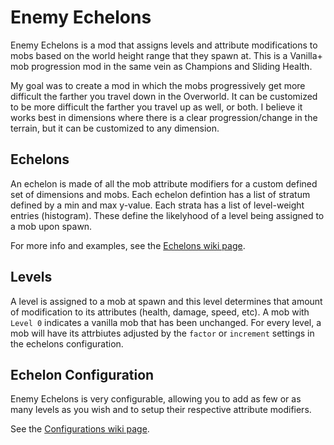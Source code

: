 # Enemy Echelons
Enemy Echelons is a mod that assigns levels and attribute modifications to mobs based on the world height range that they spawn at. This is a Vanilla+ mob progression mod in the same vein as Champions and Sliding Health.

My goal was to create a mod in which the mobs progressively get more difficult the farther you travel down in the Overworld. It can be customized to be more difficult the farther you travel up as well, or both. I believe it works best in dimensions where there is a clear progression/change in the terrain, but it can be customized to any dimension.

## Echelons
An echelon is made of all the mob attribute modifiers for a custom defined set of dimensions and mobs. Each echelon defintion has a list of stratum defined by a  min and max y-value. Each strata has a list of level-weight entries (histogram). These define the likelyhood of a level being assigned to a mob upon spawn.

For more info and examples, see the [Echelons wiki page](https://github.com/gottsch/gottsch-minecraft-EnemyEchelons/wiki).

## Levels
A level is assigned to a mob at spawn and this level determines that amount of modification to its attributes (health, damage, speed, etc). A mob with `Level 0` indicates a vanilla mob that has been unchanged. For every level, a mob will have its attrbiutes adjusted by the `factor` or `increment` settings in the echelons configuration.

## Echelon Configuration
Enemy Echelons is very configurable, allowing you to add as few or as many levels as you wish and to setup their respective attribute modifiers.

See the [Configurations wiki page](https://github.com/gottsch/gottsch-minecraft-EnemyEchelons/wiki).
